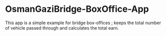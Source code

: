 # OsmanGaziBridge-BoxOffice-App
This app is a simple example for bridge box-offices ; keeps the total number of vehicle passed through and calculates the total earn.
